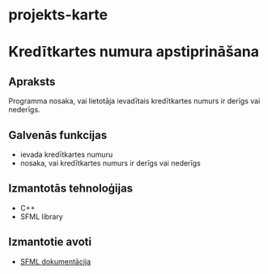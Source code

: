 # projekts-karte

# Kredītkartes numura apstiprināšana

## Apraksts

Programma nosaka, vai lietotāja ievadītais kredītkartes numurs ir derīgs vai nederīgs.
  
## Galvenās funkcijas
   - ievada kredītkartes numuru
   - nosaka, vai kredītkartes numurs ir derīgs vai nederīgs
## Izmantotās tehnoloģijas
  - C++
  - SFML library
## Izmantotie avoti
  - [SFML dokumentācija](https://www.sfml-dev.org/style.php)
